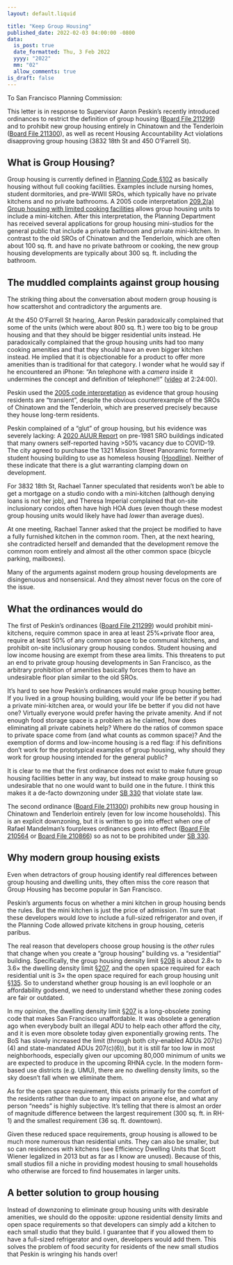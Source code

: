 ```yaml
---
layout: default.liquid

title: "Keep Group Housing"
published_date: 2022-02-03 04:00:00 -0800
data:
  is_post: true
  date_formatted: Thu, 3 Feb 2022
  yyyy: "2022"
  mm: "02"
  allow_comments: true
is_draft: false
---
```


To San Francisco Planning Commission:

This letter is in response to Supervisor Aaron Peskin’s recently introduced ordinances to restrict the definition of group housing ([Board File 211299](https://sfgov.legistar.com/LegislationDetail.aspx?ID=5363334&GUID=C4AD7D04-C2FC-4F36-A769-40D7EB8CDA9C)) and to prohibit new group housing entirely in Chinatown and the Tenderloin ([Board File 211300](https://sfgov.legistar.com/LegislationDetail.aspx?ID=5363335&GUID=33D6A2FD-022E-4AC1-B279-C153E3D01F69)), as well as recent Housing Accountability Act violations disapproving group housing (3832 18th St and 450 O’Farrell St).


## What is Group Housing?

Group housing is currently defined in [Planning Code §102](https://codelibrary.amlegal.com/codes/san_francisco/latest/sf_planning/0-0-0-49111) as basically housing without full cooking facilities. Examples include nursing homes, student dormitories, and pre-WWII SROs, which typically have no private kitchens and no private bathrooms. A 2005 code interpretation [209.2(a) Group housing with limited cooking facilities](https://codelibrary.amlegal.com/codes/san_francisco/latest/sf_planning/0-0-0-31877) allows group housing units to include a mini-kitchen. After this interpretation, the Planning Department has received several applications for group housing mini-studios for the general public that include a private bathroom and private mini-kitchen. In contrast to the old SROs of Chinatown and the Tenderloin, which are often about 100 sq. ft. and have no private bathroom or cooking, the new group housing developments are typically about 300 sq. ft. including the bathroom.


## The muddled complaints against group housing

The striking thing about the conversation about modern group housing is how scattershot and contradictory the arguments are.

At the 450 O’Farrell St hearing, Aaron Peskin paradoxically complained that some of the units (which were about 800 sq. ft.) were too big to be group housing and that they should be bigger residential units instead. He paradoxically complained that the group housing units had too many cooking amenities and that they should have an even bigger kitchen instead. He implied that it is objectionable for a product to offer more amenities than is traditional for that category. I wonder what he would say if he encountered an iPhone: “An telephone with a _camera_ inside it undermines the concept and definition of telephone!!” ([video](https://sanfrancisco.granicus.com/MediaPlayer.php?view_id=10&clip_id=39465) at 2:24:00).

Peskin used the [2005 code interpretation](https://codelibrary.amlegal.com/codes/san_francisco/latest/sf_planning/0-0-0-31877) as evidence that group housing residents are “transient”, despite the obvious counterexample of the SROs of Chinatown and the Tenderloin, which are preserved precisely because they house long-term residents.

Peskin complained of a “glut” of group housing, but his evidence was severely lacking: A [2020 AUUR Report](https://sfgov.legistar.com/View.ashx?M=F&ID=9864476&GUID=F4C84C67-D576-4170-A3BD-CEB70F7C2D1C) on pre-1981 SRO buildings indicated that many owners self-reported having >50% vacancy due to COVID-19. The city agreed to purchase the 1321 Mission Street Panoramic formerly student housing building to use as homeless housing ([Hoodline](https://hoodline.com/2021/10/supes-approve-panoramic-apartments-for-homeless-housing-despite-community-pushback/)). Neither of these indicate that there is a glut warranting clamping down on development.

For 3832 18th St, Rachael Tanner speculated that residents won’t be able to get a mortgage on a studio condo with a mini-kitchen (although denying loans is not her job), and Theresa Imperial complained that on-site inclusionary condos often have high HOA dues (even though these modest group housing units would likely have had _lower_ than average dues).

At one meeting, Rachael Tanner asked that the project be modified to have a fully furnished kitchen in the common room. Then, at the next hearing, she contradicted herself and demanded that the development remove the common room entirely and almost all the other common space (bicycle parking, mailboxes).

Many of the arguments against modern group housing developments are disingenuous and nonsensical. And they almost never focus on the core of the issue.


## What the ordinances would do

The first of Peskin’s ordinances ([Board File 211299](https://sfgov.legistar.com/LegislationDetail.aspx?ID=5363334&GUID=C4AD7D04-C2FC-4F36-A769-40D7EB8CDA9C)) would prohibit mini-kitchens, require common space in area at least 25%×private floor area, require at least 50% of any common space to be communal kitchens, and prohibit on-site inclusionary group housing condos. Student housing and low income housing are exempt from these area limits. This threatens to put an end to private group housing developments in San Francisco, as the arbitrary prohibition of amenities basically forces them to have an undesirable floor plan similar to the old SROs.

It’s hard to see how Peskin’s ordinances would make group housing better. If you lived in a group housing building, would your life be better if you had a private mini-kitchen area, or would your life be better if you did not have one? Virtually everyone would prefer having the private amenity. And if not enough food storage space is a problem as he claimed, how does eliminating all private cabinets help? Where do the ratios of common space to private space come from (and what counts as common space)? And the exemption of dorms and low-income housing is a red flag: if his definitions don’t work for the prototypical examples of group housing, why should they work for group housing intended for the general public?

It is clear to me that the first ordinance does not exist to make future group housing facilities better in any way, but instead to make group housing so undesirable that no one would want to build one in the future. I think this makes it a de-facto downzoning under [SB 330](https://leginfo.legislature.ca.gov/faces/billTextClient.xhtml?bill_id=201920200SB330) that violate state law.

The second ordinance ([Board File 211300](https://sfgov.legistar.com/LegislationDetail.aspx?ID=5363335&GUID=33D6A2FD-022E-4AC1-B279-C153E3D01F69)) prohibits new group housing in Chinatown and Tenderloin entirely (even for low income households). This is an explicit downzoning, but it is written to go into effect when one of Rafael Mandelman’s fourplexes ordinances goes into effect ([Board File 210564](https://sfgov.legistar.com/LegislationDetail.aspx?ID=4960277&GUID=150EFEF3-F0F7-41FF-8715-A1B40AD515BB) or [Board File 210866](https://sfgov.legistar.com/LegislationDetail.aspx?ID=5072893&GUID=C27DBDB3-DB6A-4A94-9A34-A6B056990468)) so as not to be prohibited under [SB 330](https://leginfo.legislature.ca.gov/faces/billTextClient.xhtml?bill_id=201920200SB330).


## Why modern group housing exists

Even when detractors of group housing identify real differences between group housing and dwelling units, they often miss the core reason that Group Housing has become popular in San Francisco.

Peskin’s arguments focus on whether a mini kitchen in group housing bends the rules. But the mini kitchen is just the price of admission. I’m sure that these developers would _love_ to include a full-sized refrigerator and oven, if the Planning Code allowed private kitchens in group housing, ceteris paribus.

The real reason that developers choose group housing is the _other_ rules that change when you create a “group housing” building vs. a “residential” building. Specifically, the group housing density limit [§208](https://codelibrary.amlegal.com/codes/san_francisco/latest/sf_planning/0-0-0-20056#JD_208) is about 2.8× to 3.6× the dwelling density limit [§207](https://codelibrary.amlegal.com/codes/san_francisco/latest/sf_planning/0-0-0-19952), and the open space required for each residential unit is 3× the open space required for each group housing unit [§135](https://codelibrary.amlegal.com/codes/san_francisco/latest/sf_planning/0-0-0-18381). So to understand whether group housing is an evil loophole or an affordability godsend, we need to understand whether these zoning codes are fair or outdated.

In my opinion, the dwelling density limit [§207](https://codelibrary.amlegal.com/codes/san_francisco/latest/sf_planning/0-0-0-19952) is a long-obsolete zoning code that makes San Francisco unaffordable. It was obsolete a generation ago when everybody built an illegal ADU to help each other afford the city, and it is even more obsolete today given exponentially growing rents. The BoS has slowly increased the limit (through both city-enabled ADUs 207(c)(4) and state-mandated ADUs 207(c)(6)), but it is still far too low in most neighborhoods, especially given our upcoming 80,000 minimum of units we are expected to produce in the upcoming RHNA cycle. In the modern form-based use districts (e.g. UMU), there are no dwelling density limits, so the sky doesn’t fall when we eliminate them.

As for the open space requirement, this exists primarily for the comfort of the residents rather than due to any impact on anyone else, and what any person “needs” is highly subjective. It’s telling that there is almost an order of magnitude difference between the largest requirement (300 sq. ft. in RH-1) and the smallest requirement (36 sq. ft. downtown).

Given these reduced space requirements, group housing is allowed to be much more numerous than residential units. They can also be smaller, but so can residences with kitchens (see Efficiency Dwelling Units that Scott Wiener legalized in 2013 but as far as I know are unused). Because of this, small studios fill a niche in providing modest housing to small households who otherwise are forced to find housemates in larger units.


## A better solution to group housing

Instead of downzoning to eliminate group housing units with desirable amenities, we should do the opposite: upzone residential density limits and open space requirements so that developers can simply add a kitchen to each small studio that they build. I guarantee that if you allowed them to have a full-sized refrigerator and oven, developers would add them. This solves the problem of food security for residents of the new small studios that Peskin is wringing his hands over!
